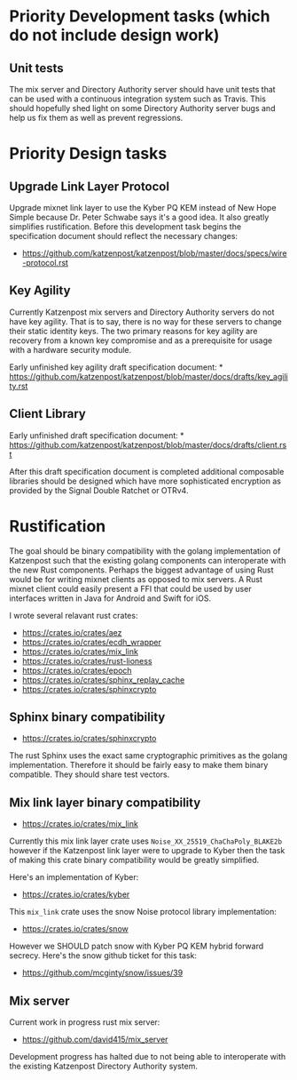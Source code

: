 # Priority Development tasks (which do not include design work)

## Unit tests

The mix server and Directory Authority server should have unit tests
that can be used with a continuous integration system such as Travis.
This should hopefully shed light on some Directory Authority server bugs
and help us fix them as well as prevent regressions.

# Priority Design tasks

## Upgrade Link Layer Protocol

Upgrade mixnet link layer to use the Kyber PQ KEM instead of New Hope
Simple because Dr. Peter Schwabe says it\'s a good idea. It also greatly
simplifies rustification. Before this development task begins the
specification document should reflect the necessary changes:

-   <https://github.com/katzenpost/katzenpost/blob/master/docs/specs/wire-protocol.rst>

## Key Agility

Currently Katzenpost mix servers and Directory Authority servers do not
have key agility. That is to say, there is no way for these servers to
change their static identity keys. The two primary reasons for key
agility are recovery from a known key compromise and as a prerequisite
for usage with a hardware security module.

Early unfinished key agility draft specification document: \*
<https://github.com/katzenpost/katzenpost/blob/master/docs/drafts/key_agility.rst>

## Client Library

Early unfinished draft specification document: \*
<https://github.com/katzenpost/katzenpost/blob/master/docs/drafts/client.rst>

After this draft specification document is completed additional
composable libraries should be designed which have more sophisticated
encryption as provided by the Signal Double Ratchet or OTRv4.

# Rustification

The goal should be binary compatibility with the golang implementation
of Katzenpost such that the existing golang components can interoperate
with the new Rust components. Perhaps the biggest advantage of using
Rust would be for writing mixnet clients as opposed to mix servers. A
Rust mixnet client could easily present a FFI that could be used by user
interfaces written in Java for Android and Swift for iOS.

I wrote several relavant rust crates:

-   <https://crates.io/crates/aez>
-   <https://crates.io/crates/ecdh_wrapper>
-   <https://crates.io/crates/mix_link>
-   <https://crates.io/crates/rust-lioness>
-   <https://crates.io/crates/epoch>
-   <https://crates.io/crates/sphinx_replay_cache>
-   <https://crates.io/crates/sphinxcrypto>

## Sphinx binary compatibility

-   <https://crates.io/crates/sphinxcrypto>

The rust Sphinx uses the exact same cryptographic primitives as the
golang implementation. Therefore it should be fairly easy to make them
binary compatible. They should share test vectors.

## Mix link layer binary compatibility

-   <https://crates.io/crates/mix_link>

Currently this mix link layer crate uses
`Noise_XX_25519_ChaChaPoly_BLAKE2b` however if the Katzenpost link layer
were to upgrade to Kyber then the task of making this crate binary
compatibility would be greatly simplified.

Here\'s an implementation of Kyber:

-   <https://crates.io/crates/kyber>

This `mix_link` crate uses the snow Noise protocol library
implementation:

-   <https://crates.io/crates/snow>

However we SHOULD patch snow with Kyber PQ KEM hybrid forward secrecy.
Here\'s the snow github ticket for this task:

-   <https://github.com/mcginty/snow/issues/39>

## Mix server

Current work in progress rust mix server:

-   <https://github.com/david415/mix_server>

Development progress has halted due to not being able to interoperate
with the existing Katzenpost Directory Authority system.
